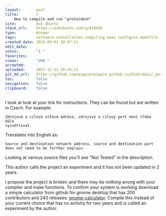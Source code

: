 ```yaml
---
layout:       post
title:        >
    How to compile and run "protoident"
site:         Ask Ubuntu
stack_url:    https://askubuntu.com/q/819545
type:         Answer
tags:         software-installation compiling make configure makefile
created_date: 2016-09-01 10:47:11
edit_date:    
votes:        "1 "
favorites:    
views:        "260 "
accepted:     
uploaded:     2023-12-31 10:24:11
git_md_url:   https://github.com/pippim/pippim.github.io/blob/main/_posts/2016/2016-09-01-How-to-compile-and-run-_protoident_.md
toc:          false
navigation:   false
clipboard:    false
---
```


I took at look at your link for instructions. They can be found but are written in Czech. For example:

``` 
Zdrojová a cílová síťová adresa, zdrojový a cílový port není třeba dále
vysvětlovat.
```

Translates into English as:

``` 
Source and destination network address, source and destination port does not need to be further explain.
```

Looking at various source files you'll see "Not Tested" in the description.

This author calls the project an experiment and it has not been updated in 2 years.

I propose the project is broken and there may be nothing wrong with your compiler and make functions. To confirm your system is working download a simple calculator from github for gnome desktop that has 200 contributors and 243 releases: [gnome-calculator][1]. Compile this instead of your current choice that has no activity for two years and is called an experiment by the author.


  [1]: https://github.com/GNOME/gnome-calculator
